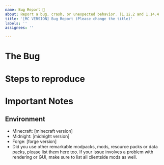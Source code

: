 ```yaml
---
name: Bug Report 🐛
about: Report a bug, crash, or unexpected behavior. (1.12.2 and 1.14.4 not supported)
title: '[MC VERSION] Bug Report (Please change the title)'
labels: ''
assignees: ''

---
```


<!-- Note: These are comments and will not show up in your final bug report. -->

<!-- 
🚨🚨🚨🚨🚨🚨🚨🚨🚨🚨

PLEASE READ THE FOLLOWING BEFORE PROCEEDING:
1. If you delete this entire template and go your own path, The Midnight Development Team may close your issue without further explanation or engagement unless the issue you posted is critical to the mod.
2. If you list multiple bugs/concerns in this one issue, The Midnight Development Team may close your issue and ask you to create seperate issues for each bug..
3. If you write an issue that has many duplicates, The Midnight Development Team team may close your issue without further explanation or engagement.
4. If you are too vague when filing your issue, The Midnight Development Team will add the "Vague" label to your issue and will ask you to elaborate. They will close the issue if you don't respond in a few days.
5. If you send a bug report with only a title and no body, The Midnight Development Team will close your issue.

And most importantly:
DO NOT REPORT ANY ISSUES ON THE 1.12.2 or 1.14.4 VERSIONS OF THE MIDNIGHT: THOSE VERSIONS ARE NO LONGER SUPPORTED AND ANY RELATING ISSUE WILL BE CLOSED AND IGNORED!!!
WE WILL STILL ACCEPT ISSUES ON THE 1.15.2 VERSION OF THE MIDNIGHT, BUT THEY WILL NOT BE FIXED FOR 1.15.2. INSTEAD, THEY WILL BE ACCOUNTED THE MIDNIGHT: REWRITTEN, WHICH IS CURRENTLY IN DEVELOPMENT.

If you understand this, feel free to proceed and write your bug report.
-->

# The Bug

<!-- Description of the bug in question. If you can, describe what should be happening vs. what is actually happening. -->

# Steps to reproduce

<!-- Description of how to trigger the bug. -->

# Important Notes

<!-- Does the game crash? Does the game freeze? Put anything that might be worth noting. -->

<!--
ADDITIONAL INFORMATION
1. Be clear and concise.
2. If you have some screenshots, please include them. They are very helpful to understand the issue.
3. If the game crashes, please paste the crash report here (code block!!) or in a gist/pastebin. When the game crashes, the launcher will probably show you a link to open the crash report (old launchers just shows the crash report itself).
4. If you have found some remarkable log messages, please include only those messages (code block!!) and paste the complete log file in a gist/pastebin.
-->

## Environment

- Minecraft: [minecraft version]
- Midnight: [midnight version]
- Forge: [forge version]
- Did you use other remarkable modpacks, mods, resource packs or data packs, please list them here too. If your issue involves a problem with rendering or GUI, make sure to list all clientside mods as well.

<!--
FOR ANYONE WRITING ISSUES FOR ANY DEVELOPMENT VERSIONS OF THE MIDNIGHT 0.6.0
Please keep in mind the following except from our terms and conditions:

## _Contribution_
_Contribution_ to _this mod_ and/or its _sources_ is allowed under the following conditions:
- The _contributor_ must suggest modifications using Issues or Pull Requests on GitHub.
- The _contributor_ must follow the contribution guidelines.
- The _contributor_ may NOT contribute when an _owner_ has forbidden the _contributor_ to contribute.
- The _contribution_ must be voluntary.
By contributing, _contributors_ automatically agree that an _owner_ shares and distributes this contribution legally.
-->

<!--
New bug report template inspired by Microsoft's Cascadia Code bug report template.
https://github.com/microsoft/cascadia-code/edit/master/.github/ISSUE_TEMPLATE/Bug_Report.md
-->

